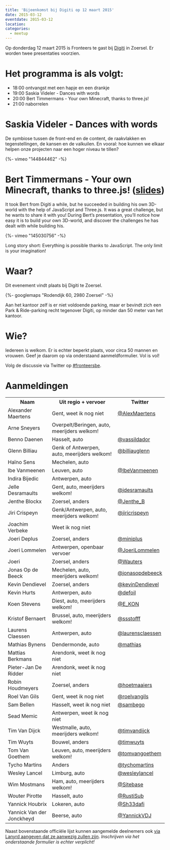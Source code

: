 ```yaml
---
title: 'Bijeenkomst bij Digiti op 12 maart 2015'
date: 2015-03-12
eventdate: 2015-03-12
location:
categories:
  - meetup
---
```


Op donderdag 12 maart 2015 is Fronteers te gast bij [Digiti](http://digiti.be/) in Zoersel. Er worden twee presentaties voorzien.

# Het programma is als volgt:

- 18:00 ontvangst met een hapje en een drankje
- 19:00 Saskia Videler - Dances with words
- 20:00 Bert Timmermans - Your own Minecraft, thanks to three.js!
- 21:00 naborrelen

# Saskia Videler - Dances with words

De symbiose tussen de front-end en de content, de raakvlakken en tegenstellingen, de kansen en de valkuilen. En vooral: hoe kunnen we elkaar helpen onze projecten naar een hoger niveau te tillen?

{%- vimeo "144844462" -%}

# Bert Timmermans - Your own Minecraft, thanks to three.js! ([slides](https://speakerdeck.com/berttimmermans/your-own-minecraft-thanks-to-three-dot-js))

It took Bert from Digiti a while, but he succeeded in building his own 3D-world with the help of JavaScript and Three.js. It was a great challenge, but he wants to share it with you! During Bert’s presentation, you’ll notice how easy it is to build your own 3D-world, and discover the challenges he has dealt with while building his.

{%- vimeo "145030756" -%}

Long story short: Everything is possible thanks to JavaScript. The only limit is your imagination!

# Waar?

Dit evenement vindt plaats bij Digiti te Zoersel.

{%- googlemaps "Rodendijk 60, 2980 Zoersel" -%}

Aan het kantoor zelf is er niet voldoende parking, maar er bevindt zich een Park & Ride-parking recht tegenover Digiti, op minder dan 50 meter van het kantoor.

# Wie?

Iedereen is welkom. Er is echter beperkt plaats, voor circa 50 mannen en vrouwen. Geef je daarom op via onderstaand aanmeldformulier. Vol is vol!

Volg de discussie via Twitter op [#fronteersbe](https://twitter.com/search?q=%23fronteersbe).

# Aanmeldingen

<table>
<tr>
<th>Naam</th>
<th>Uit regio + vervoer</th>
<th>Twitter</th>
</tr>
<tr>
<td>Alexander Maertens</td>
<td>Gent, weet ik nog niet</td>
<td><a href="https://twitter.com/AlexMaertens" rel="nofollow">@AlexMaertens</a></td>
</tr>
<tr>
<td>Arne Sneyers</td>
<td>Overpelt/Beringen, auto, meerijders welkom!</td>
<td></td>
</tr>
<tr>
<td>Benno Daenen</td>
<td>Hasselt, auto</td>
<td><a href="https://twitter.com/vassildador" rel="nofollow">@vassildador</a></td>
</tr>
<tr>
<td>Glenn Billiau</td>
<td>Genk of Antwerpen, auto, meerijders welkom!</td>
<td><a href="https://twitter.com/billiauglenn" rel="nofollow">@billiauglenn</a></td>
</tr>
<tr>
<td>Haïno Sens</td>
<td>Mechelen, auto</td>
<td></td>
</tr>
<tr>
<td>Ibe Vanmeenen</td>
<td>Leuven, auto</td>
<td><a href="https://twitter.com/IbeVanmeenen" rel="nofollow">@IbeVanmeenen</a></td>
</tr>
<tr>
<td>Indira Bijedic</td>
<td>Antwerpen, auto</td>
<td></td>
</tr>
<tr>
<td>Jelle Desramaults</td>
<td>Gent, auto, meerijders welkom!</td>
<td><a href="https://twitter.com/jdesramaults" rel="nofollow">@jdesramaults</a></td>
</tr>
<tr>
<td>Jenthe Blockx</td>
<td>Zoersel, anders</td>
<td><a href="https://twitter.com/Jenthe_B" rel="nofollow">@Jenthe_B</a></td>
</tr>
<tr>
<td>Jiri Crispeyn</td>
<td>Genk/Antwerpen, auto, meerijders welkom!</td>
<td><a href="https://twitter.com/jiricrispeyn" rel="nofollow">@jiricrispeyn</a></td>
</tr>
<tr>
<td>Joachim Verbeke</td>
<td>Weet ik nog niet</td>
<td></td>
</tr>
<tr>
<td>Joeri Deplus</td>
<td>Zoersel, anders</td>
<td><a href="https://twitter.com/miniplus" rel="nofollow">@miniplus</a></td>
</tr>
<tr>
<td>Joeri Lommelen</td>
<td>Antwerpen, openbaar vervoer</td>
<td><a href="https://twitter.com/JoeriLommelen" rel="nofollow">@JoeriLommelen</a></td>
</tr>
<tr>
<td>Joeri</td>
<td>Zoersel, anders</td>
<td><a href="https://twitter.com/Wauters" rel="nofollow">@Wauters</a></td>
</tr>
<tr>
<td>Jonas Op de Beeck</td>
<td>Mechelen, auto, meerijders welkom!</td>
<td><a href="https://twitter.com/jonasopdebeeck" rel="nofollow">@jonasopdebeeck</a></td>
</tr>
<tr>
<td>Kevin Dendievel</td>
<td>Zoersel, anders</td>
<td><a href="https://twitter.com/kevinDendievel" rel="nofollow">@kevinDendievel</a></td>
</tr>
<tr>
<td>Kevin Hurts</td>
<td>Antwerpen, auto</td>
<td><a href="https://twitter.com/defoil" rel="nofollow">@defoil</a></td>
</tr>
<tr>
<td>Koen Stevens</td>
<td>Diest, auto, meerijders welkom!</td>
<td><a href="https://twitter.com/E_KON" rel="nofollow">@E_KON</a></td>
</tr>
<tr>
<td>Kristof Bernaert</td>
<td>Brussel, auto, meerijders welkom!</td>
<td><a href="https://twitter.com/ssstofff" rel="nofollow">@ssstofff</a></td>
</tr>
<tr>
<td>Laurens Claessen</td>
<td>Antwerpen, auto</td>
<td><a href="https://twitter.com/laurensclaessen" rel="nofollow">@laurensclaessen</a></td>
</tr>
<tr>
<td>Mathias Bynens</td>
<td>Dendermonde, auto</td>
<td><a href="https://twitter.com/mathias" rel="nofollow">@mathias</a></td>
</tr>
<tr>
<td>Mattias Berkmans</td>
<td>Arendonk, weet ik nog niet</td>
<td></td>
</tr>
<tr>
<td>Pieter-Jan De Ridder</td>
<td>Arendonk, weet ik nog niet</td>
<td></td>
</tr>
<tr>
<td>Robin Houdmeyers</td>
<td>Zoersel, anders</td>
<td><a href="https://twitter.com/hoetmaaiers" rel="nofollow">@hoetmaaiers</a></td>
</tr>
<tr>
<td>Roel Van Gils</td>
<td>Gent, weet ik nog niet</td>
<td><a href="https://twitter.com/roelvangils" rel="nofollow">@roelvangils</a></td>
</tr>
<tr>
<td>Sam Bellen</td>
<td>Hasselt, weet ik nog niet</td>
<td><a href="https://twitter.com/sambego" rel="nofollow">@sambego</a></td>
</tr>
<tr>
<td>Sead Memic</td>
<td>Antwerpen, weet ik nog niet</td>
<td></td>
</tr>
<tr>
<td>Tim Van Dijck</td>
<td>Westmalle, auto, meerijders welkom!</td>
<td><a href="https://twitter.com/timvandijck" rel="nofollow">@timvandijck</a></td>
</tr>
<tr>
<td>Tim Wuyts</td>
<td>Bouwel, anders</td>
<td><a href="https://twitter.com/timwuyts" rel="nofollow">@timwuyts</a></td>
</tr>
<tr>
<td>Tom Van Goethem</td>
<td>Leuven, auto, meerijders welkom!</td>
<td><a href="https://twitter.com/tomvangoethem" rel="nofollow">@tomvangoethem</a></td>
</tr>
<tr>
<td>Tycho Martins</td>
<td>Anders</td>
<td><a href="https://twitter.com/tychomartins" rel="nofollow">@tychomartins</a></td>
</tr>
<tr>
<td>Wesley Lancel</td>
<td>Limburg, auto</td>
<td><a href="https://twitter.com/wesleylancel" rel="nofollow">@wesleylancel</a></td>
</tr>
<tr>
<td>Wim Mostmans</td>
<td>Ham, auto, meerijders welkom!</td>
<td><a href="https://twitter.com/Sitebase" rel="nofollow">@Sitebase</a></td>
</tr>
<tr>
<td>Wouter Pirotte</td>
<td>Hasselt, auto</td>
<td><a href="https://twitter.com/RustiSub" rel="nofollow">@RustiSub</a></td>
</tr>
<tr>
<td>Yannick Houbrix</td>
<td>Lokeren, auto</td>
<td><a href="https://twitter.com/Sh33dafi" rel="nofollow">@Sh33dafi</a></td>
</tr>
<tr>
<td>Yannick Van der Jonckheyd</td>
<td>Beerse, auto</td>
<td><a href="https://twitter.com/YannickVDJ" rel="nofollow">@YannickVDJ</a></td>
</tr>
</table>

Naast bovenstaande officiële lijst kunnen aangemelde deelnemers ook [via Lanyrd aangeven dat ze aanwezig zullen zijn](http://lanyrd.com/2015/fronteersbe-digiti/). _Inschrijven via het onderstaande formulier is echter verplicht!_
